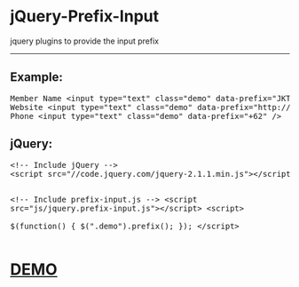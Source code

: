 # jQuery-Prefix-Input
jquery plugins to provide the input prefix<hr>
<h2>Example:</h2>
<pre>Member Name &lt;input type="text" class="demo" data-prefix="JKT48_" /&gt;
Website &lt;input type="text" class="demo" data-prefix="http://" /&gt;
Phone &lt;input type="text" class="demo" data-prefix="+62" /&gt;</pre>
<h2>jQuery:</h2>
<pre>
&lt;!-- Include jQuery --&gt;
&lt;script src="//code.jquery.com/jquery-2.1.1.min.js"&gt;&lt;/script&gt;

&lt;!-- Include prefix-input.js --&gt;
&lt;script src="js/jquery.prefix-input.js"&gt;&lt;/script&gt;
&lt;script&gt;        
$(function() {
    $(".demo").prefix();
});
&lt;/script&gt;
</pre>

<h1><a href="http://ibacor.com/demo/jquery-prefix-input/" target="_BLANK">DEMO</a></h1>
